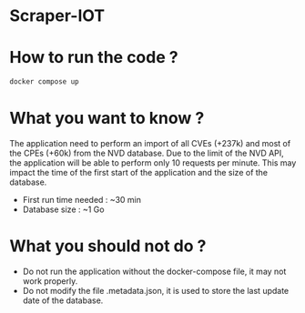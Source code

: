 # Scraper-IOT

# How to run the code ?

```bash
docker compose up
```

# What you want to know ?

The application need to perform an import of all CVEs (+237k) and most of the CPEs (+60k) from the NVD database.
Due to the limit of the NVD API, the application will be able to perform only 10 requests per minute.
This may impact the time of the first start of the application and the size of the database.
- First run time needed : ~30 min
- Database size : ~1 Go


# What you should not do ?

- Do not run the application without the docker-compose file, it may not work properly.
- Do not modify the file .metadata.json, it is used to store the last update date of the database.